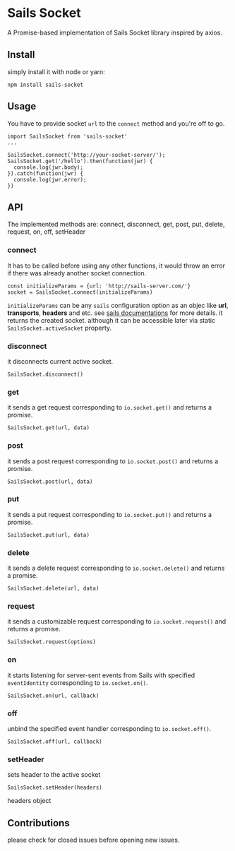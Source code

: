 # Sails Socket
A Promise-based implementation of Sails Socket library inspired by axios.

## Install
simply install it with node or yarn:

```
npm install sails-socket
```
## Usage
You have to provide socket `url` to the `connect` method and you're off to go.

```
import SailsSocket from 'sails-socket'
...

SailsSocket.connect('http://your-socket-server/');
SailsSocket.get('/hello').then(function(jwr) {
  console.log(jwr.body);
}).catch(function(jwr) {
  console.log(jwr.error);
})

```

## API
The implemented methods are:
connect, disconnect, get, post, put, delete, request, on, off, setHeader

### connect
It has to be called before using any other functions, it would throw an error if there was already another socket connection. 
```
const initializeParams = {url: 'http://sails-server.com/'}
socket = SailsSocket.connect(initializeParams)
```
`initializeParams` can be any `sails` configuration option as an objec like **url**, **transports**, **headers** and etc. see [sails documentations](http://sailsjs.com/documentation/reference/web-sockets/socket-client/io-sails) for more details.
it returns the created socket. although it can be accessible later via static `SailsSocket.activeSocket` property.

### disconnect
it disconnects current active socket.
```
SailsSocket.disconnect()
```

### get
it sends a get request corresponding to `io.socket.get()` and returns a promise.
```
SailsSocket.get(url, data)
```

### post
it sends a post request corresponding to `io.socket.post()` and returns a promise.
```
SailsSocket.post(url, data)
```

### put
it sends a put request corresponding to `io.socket.put()` and returns a promise.
```
SailsSocket.put(url, data)
```

### delete
it sends a delete request corresponding to `io.socket.delete()` and returns a promise.
```
SailsSocket.delete(url, data)
```

### request
it sends a customizable request corresponding to `io.socket.request()` and returns a promise.
```
SailsSocket.request(options)
```

### on
it starts listening for server-sent events from Sails with specified `eventIdentity` corresponding to `io.socket.on()`.
```
SailsSocket.on(url, callback)
```

### off
unbind the specified event handler corresponding to `io.socket.off()`.
```
SailsSocket.off(url, callback)
```

### setHeader
sets header to the active socket
```
SailsSocket.setHeader(headers)
```
headers object

## Contributions
please check for closed issues before opening new issues.

